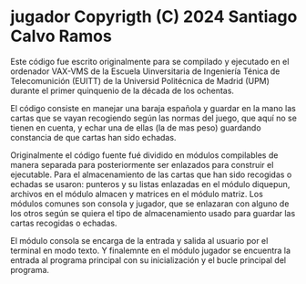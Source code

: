 # jugador Copyrigth (C) 2024 Santiago Calvo Ramos

Este código fue escrito originalmente para se compilado y ejecutado
en el ordenador VAX-VMS de la Escuela Uinversitaria de Ingeniería
Ténica de Telecomunición (EUITT) de la Universid Politécnica de
Madrid (UPM) durante el primer quinquenio de la década de los ochentas.

El código consiste en manejar una baraja española y guardar en la mano
las cartas que se vayan recogiendo según las normas del juego, que
aquí no se tienen en cuenta, y echar una de ellas (la de mas peso)
guardando constancia de que cartas han sido echadas.

Originalmente el código fuente fué dividido en módulos compilables de
manera separada para posteriormente ser enlazados para construir el
ejecutable. Para el almacenamiento de las cartas que han sido recogidas
o echadas se usaron: punteros y su listas enlazadas en el módulo
diquepun, archivos en el módulo almacen y matrices en el módulo matriz.
Los módulos comunes son consola y jugador, que se enlazaran con alguno
de los otros según se quiera el tipo de almacenamiento usado para guardar
las cartas recogidas o echadas.

El módulo consola se encarga de la entrada y salida al usuario por el
terminal en modo texto. Y finalemnte en el módulo jugador se encuentra
la entrada al programa principal con su inicialización y el bucle principal
del programa.
 
